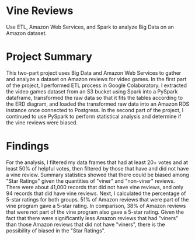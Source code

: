# Vine Reviews
Use ETL, Amazon Web Services, and Spark to analyze Big Data on an Amazon dataset.

# Project Summary
This two-part project uses Big Data and Amazon Web Services to gather and analyze a dataset on Amazon reviews for video games. In the first part of the project, I performed ETL process in Google Colaboratory. I extracted the video games dataset from an S3 bucket using Spark into a PySpark dataframe, transformed the raw data so that it fits the tables according to the ERD diagram, and loaded the transformed raw data into an Amazon RDS instance once connected to Postgress. In the second part of the project, I continued to use PySpark to perform statistical analysis and determine if the vine reviews were biased. 

# Findings
For the analysis, I filtered my data frames that had at least 20+ votes and at least 50% of helpful votes, then filtered by those that have and did not have a vine review. Summary statistics showed that there could be biased among "Star Ratings" given the quantities of "viner" and "non-viner" reviews. There were about 41,000 records that did not have vine reviews, and only 94 records that did have vine reviews. Next, I calculated the percentage of 5-star ratings for both groups. 51% of Amazon reviews that were part of the vine program gave a 5-star rating. In comparison, 38% of Amazon reviews that were not part of the vine program also gave a 5-star rating. Given the fact that there were significantly less Amazon reviews that had "viners" than those Amazon reviews that did not have "viners", there is the possibility of biased in the "Star Ratings".
